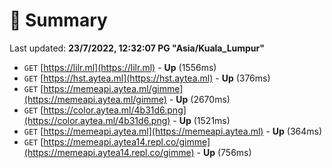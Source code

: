 # 📖 Summary
Last updated: **23/7/2022, 12:32:07 PG "Asia/Kuala_Lumpur"**

- `GET` [https://lilr.ml](https://lilr.ml) - **Up** (1556ms)
- `GET` [https://hst.aytea.ml](https://hst.aytea.ml) - **Up** (376ms)
- `GET` [https://memeapi.aytea.ml/gimme](https://memeapi.aytea.ml/gimme) - **Up** (2670ms)
- `GET` [https://color.aytea.ml/4b31d6.png](https://color.aytea.ml/4b31d6.png) - **Up** (1521ms)
- `GET` [https://memeapi.aytea.ml](https://memeapi.aytea.ml) - **Up** (364ms)
- `GET` [https://memeapi.aytea14.repl.co/gimme](https://memeapi.aytea14.repl.co/gimme) - **Up** (756ms)
